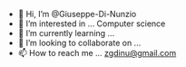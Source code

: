 - 👋 Hi, I’m @Giuseppe-Di-Nunzio
- 👀 I’m interested in ... Computer science
- 🌱 I’m currently learning ... 
- 💞️ I’m looking to collaborate on ...
- 📫 How to reach me ... zgdinu@gmail.com

<!---
Giuseppe-Di-Nunzio/Giuseppe-Di-Nunzio is a ✨ special ✨ repository because its `README.md` (this file) appears on your GitHub profile.
You can click the Preview link to take a look at your changes.
--->
